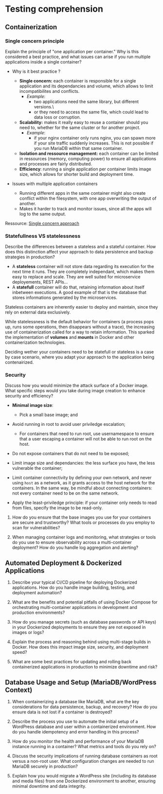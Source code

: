 # Testing comprehension

## Containerization

### Single concern principle

Explain the principle of "one application per container." Why is this considered a best practice, and what issues can arise if you run multiple applications inside a single container?

- Why is it best practice ?
  - **Single concern:** each container is responsible for a single application and its dependancies and volume, which allows to limit incompatibilites and conflicts.
    - *Example*:
      - two applications need the same library, but different versions.\
      - or they need to access the same file, which could lead to data loss or corruption.
  - **Scalability:** makes it really easy to reuse a container should you need to, whether for the same cluster or for another project.
    - *Example*:
      - if your nginx container only runs nginx, you can spawn more if your site traffic suddenly increases. This is not possible if you run MariaDB within that same container.
  - **Isolation and ressource management:** each container can be limited in ressources (memory, computing power) to ensure all applications and processes are fairly distributed.
  - **Efficiency**: running a single application per container limits image size, which allows for shorter build and deployment time.

- Issues with multiple application containers
  - Running different apps in the same container might also create conflict within the filesystem, with one app overwriting the output of another.
  - Makes it harder to track and monitor issues, since all the apps will log to the same output.

Ressource: [Single concern approach](https://www.baeldung.com/ops/one-process-per-container#5-testing-and-debugging)

### Statefullness VS statelessness

Describe the differences between a stateless and a stateful container. How does this distinction affect your approach to data persistence and backup strategies in production?

- A **stateless** container will not store data regarding its execution for the next time it runs. They are completely independant, which makes them easy to replace and scale. They are well suited for microservice deployements, REST APIs...
- A **statefull** container will do that, retaining information about itself inbetween executions. A good example of that is the database that stores informations generated by the microservices.

Stateless containers are inherently easier to deploy and maintain, since they rely on external data exclusively.

While statelessness is the default behavior for containers (a process pops up, runs some operations, then disappears without a trace), the increasing use of containerization called for a way to retain information. This sparked the implementation of **volumes** and **mounts** in Docker and other containerization technologies.

Deciding wether your containers need to be statefull or stateless is a case by case scenario, where you adapt your approach to the application being contenairized.

### Security

Discuss how you would minimize the attack surface of a Docker image. What specific steps would you take during image creation to enhance security and efficiency?

- **Minimal image size**: 
  - Pick a small base image; and 

- Avoid running in root to avoid user priviledge escalation;
  - For containers that need to run root, use usernamespace to ensure that a user escaping a container will not be able to run root on the host.
- Do not expose containers that do not need to be exposed;
- Limit image size and dependancies: the less surface you have, the less vulnerable the container;
- Limit container connectivity by defining your own network, and never using `host` as a network, as it grants access to the host network for the containers. In the same way, be mindful about connecting containers: not every container need to be on the same network.
- Apply the least-priviledge principle: if your container only needs to read from files, specify the image to be read-only.

1) How do you ensure that the base images you use for your containers are secure and trustworthy? What tools or processes do you employ to scan for vulnerabilities?

2) When managing container logs and monitoring, what strategies or tools do you use to ensure observability across a multi-container deployment? How do you handle log aggregation and alerting?

## Automated Deployment & Dockerized Applications

1) Describe your typical CI/CD pipeline for deploying Dockerized applications. How do you handle image building, testing, and deployment automation?

2) What are the benefits and potential pitfalls of using Docker Compose for orchestrating multi-container applications in development and production environments?

3) How do you manage secrets (such as database passwords or API keys) in your Dockerized deployments to ensure they are not exposed in images or logs?

4) Explain the process and reasoning behind using multi-stage builds in Docker. How does this impact image size, security, and deployment speed?

5) What are some best practices for updating and rolling back containerized applications in production to minimize downtime and risk?

## Database Usage and Setup (MariaDB/WordPress Context)

1) When containerizing a database like MariaDB, what are the key considerations for data persistence, backup, and recovery? How do you ensure data is not lost if a container is destroyed?

2) Describe the process you use to automate the initial setup of a WordPress database and user within a containerized environment. How do you handle idempotency and error handling in this process?

3) How do you monitor the health and performance of your MariaDB instance running in a container? What metrics and tools do you rely on?

4) Discuss the security implications of running database containers as root versus a non-root user. What configuration changes are needed to run MariaDB securely in production?

5) Explain how you would migrate a WordPress site (including its database and media files) from one Dockerized environment to another, ensuring minimal downtime and data integrity.
